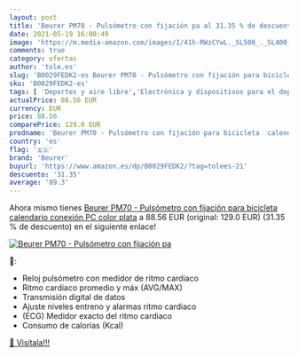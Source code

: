 ```yaml
---
layout: post
title: 'Beurer PM70 - Pulsómetro con fijación pa al 31.35 % de descuento'
date: 2021-05-19 16:00:49
image: 'https://m.media-amazon.com/images/I/41h-RWzCYwL._SL500_._SL400_.jpg'
comments: true
category: ofertas
author: 'tole.es'
slug: 'B0029FEDK2-es Beurer PM70 - Pulsómetro con fijación para bicicleta...'
sku: 'B0029FEDK2-es'
tags: [ 'Deportes y aire libre','Electrónica y dispositivos para el deporte','Monitores de actividad','Pulsómetros','Ropa y equipo para deportes','Running','beurer','bicicleta', ]
actualPrice: 88.56 EUR
currency: EUR
price: 88.56
comparePrice: 129.0 EUR
prodname: 'Beurer PM70 - Pulsómetro con fijación para bicicleta  calendario  conexión PC  color plata'
country: 'es'
flag: '🇪🇸'
brand: 'Beurer'
buyurl: 'https://www.amazon.es/dp/B0029FEDK2/?tag=tolees-21'
descuento: '31.35'
average: '89.3'
---
```


Ahora mismo tienes [Beurer PM70 - Pulsómetro con fijación para bicicleta  calendario  conexión PC  color plata](https://www.amazon.es/dp/B0029FEDK2/?tag=tolees-21) a 88.56 EUR (original: 129.0 EUR) (31.35 %  de descuento) en el siguiente enlace!

[![Beurer PM70 - Pulsómetro con fijación pa](https://m.media-amazon.com/images/I/41h-RWzCYwL._SL500_._SL400_.jpg)](https://www.amazon.es/dp/B0029FEDK2/?tag=tolees-21)

🔎:

- Reloj pulsómetro con medidor de ritmo cardiaco
- Ritmo cardiaco promedio y máx (AVG/MAX)
- Transmisión digital de datos
- Ajuste niveles entreno y alarmas ritmo cardiaco
- (ECG) Medidor exacto del ritmo cardiaco
- Consumo de calorías (Kcal)

[🛒 Visítala!!!](https://www.amazon.es/dp/B0029FEDK2/?tag=tolees-21)
